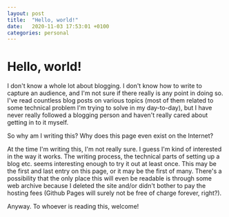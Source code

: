 ```yaml
---
layout: post
title:  "Hello, world!"
date:   2020-11-03 17:53:01 +0100
categories: personal
---
```

# Hello, world!
I don't know a whole lot about blogging. I don't know how to write to capture an audience, and I'm not sure if there really is any point in doing so. I've read countless blog posts on various topics (most of them related to some technical problem I'm trying to solve in my day-to-day), but I have never really followed a blogging person and haven't really cared about getting in to it myself.

So why am I writing this? Why does this page even exist on the Internet?

At the time I'm writing this, I'm not really sure. I guess I'm kind of interested in the way it works. The writing process, the technical parts of setting up a blog etc. seems interesting enough to try it out at least once. This may be the first and last entry on this page, or it may be the first of many. There's a possibility that the only place this will even be readable is through some web archive because I deleted the site and/or didn't bother to pay the hosting fees (Github Pages will surely not be free of charge forever, right?).

Anyway. To whoever is reading this, welcome!

